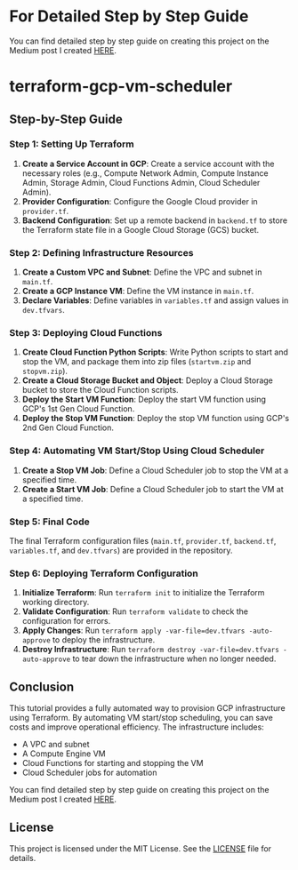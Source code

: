 # For Detailed Step by Step Guide
You can find detailed step by step guide on creating this project on the Medium post I created [HERE](https://techandapps.com).

# terraform-gcp-vm-scheduler

## Step-by-Step Guide

### Step 1: Setting Up Terraform

1. **Create a Service Account in GCP**: Create a service account with the necessary roles (e.g., Compute Network Admin, Compute Instance Admin, Storage Admin, Cloud Functions Admin, Cloud Scheduler Admin).
2. **Provider Configuration**: Configure the Google Cloud provider in `provider.tf`.
3. **Backend Configuration**: Set up a remote backend in `backend.tf` to store the Terraform state file in a Google Cloud Storage (GCS) bucket.

### Step 2: Defining Infrastructure Resources

1. **Create a Custom VPC and Subnet**: Define the VPC and subnet in `main.tf`.
2. **Create a GCP Instance VM**: Define the VM instance in `main.tf`.
3. **Declare Variables**: Define variables in `variables.tf` and assign values in `dev.tfvars`.

### Step 3: Deploying Cloud Functions

1. **Create Cloud Function Python Scripts**: Write Python scripts to start and stop the VM, and package them into zip files (`startvm.zip` and `stopvm.zip`).
2. **Create a Cloud Storage Bucket and Object**: Deploy a Cloud Storage bucket to store the Cloud Function scripts.
3. **Deploy the Start VM Function**: Deploy the start VM function using GCP's 1st Gen Cloud Function.
4. **Deploy the Stop VM Function**: Deploy the stop VM function using GCP's 2nd Gen Cloud Function.

### Step 4: Automating VM Start/Stop Using Cloud Scheduler

1. **Create a Stop VM Job**: Define a Cloud Scheduler job to stop the VM at a specified time.
2. **Create a Start VM Job**: Define a Cloud Scheduler job to start the VM at a specified time.

### Step 5: Final Code

The final Terraform configuration files (`main.tf`, `provider.tf`, `backend.tf`, `variables.tf`, and `dev.tfvars`) are provided in the repository.

### Step 6: Deploying Terraform Configuration

1. **Initialize Terraform**: Run `terraform init` to initialize the Terraform working directory.
2. **Validate Configuration**: Run `terraform validate` to check the configuration for errors.
3. **Apply Changes**: Run `terraform apply -var-file=dev.tfvars -auto-approve` to deploy the infrastructure.
4. **Destroy Infrastructure**: Run `terraform destroy -var-file=dev.tfvars -auto-approve` to tear down the infrastructure when no longer needed.

## Conclusion

This tutorial provides a fully automated way to provision GCP infrastructure using Terraform. By automating VM start/stop scheduling, you can save costs and improve operational efficiency. The infrastructure includes:

- A VPC and subnet
- A Compute Engine VM
- Cloud Functions for starting and stopping the VM
- Cloud Scheduler jobs for automation

You can find detailed step by step guide on creating this project on the Medium post I created [HERE](https://techandapps.com).

## License

This project is licensed under the MIT License. See the [LICENSE](LICENSE) file for details.
